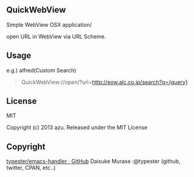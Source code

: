 ## QuickWebView

Simple WebView OSX application/

open URL in WebView via URL Scheme.

## Usage

e.g.) alfred(Custom Search)

> QuickWebView://open/?url=http://eow.alc.co.jp/search?q={query}

## License

MIT

Copyright (c) 2013 azu.
Released under the MIT License

## Copyright

[typester/emacs-handler · GitHub](https://github.com/typester/emacs-handler "typester/emacs-handler · GitHub")
Daisuke Murase :@typester (github, twitter, CPAN, etc..)